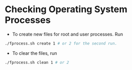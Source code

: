 # Checking Operating System Processes

- To create new files for root and user processes. Run

```bash
./fprocess.sh create 1 # or 2 for the second run.
```

- To clear the files, run

```bash
./fprocess.sh clean 1 # or 2
```
